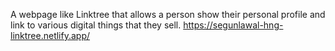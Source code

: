 A webpage like Linktree that allows a person show their personal profile and link to various digital things that they sell.
https://segunlawal-hng-linktree.netlify.app/
